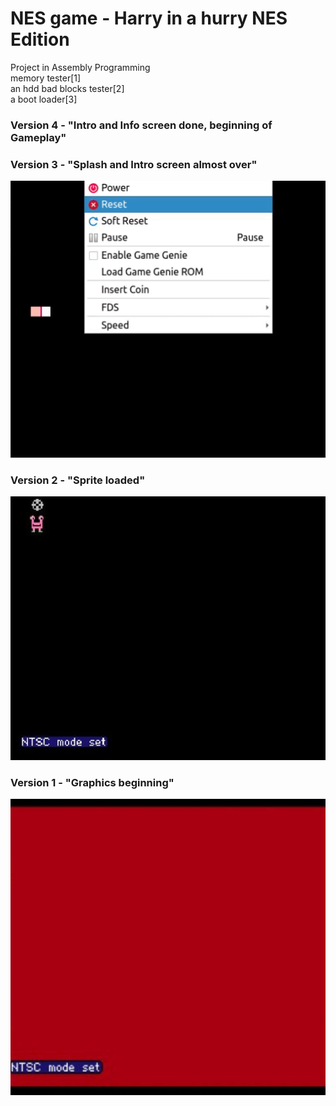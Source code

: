# NES game - Harry in a hurry NES Edition
Project in Assembly Programming</br>
memory tester[1]</br> 
an hdd bad blocks tester[2]<br/>
a boot loader[3]</br>

### Version 4 - "Intro and Info screen done, beginning of Gameplay"<br>

### Version 3 - "Splash and Intro screen almost over"<br>
!['version 3'](img/version3.gif)<br>

### Version 2 - "Sprite loaded"<br>
!['version 2'](img/version2.jpg)<br>

### Version 1 - "Graphics beginning"<br>
!['version 1'](img/version1.jpg)<br>
